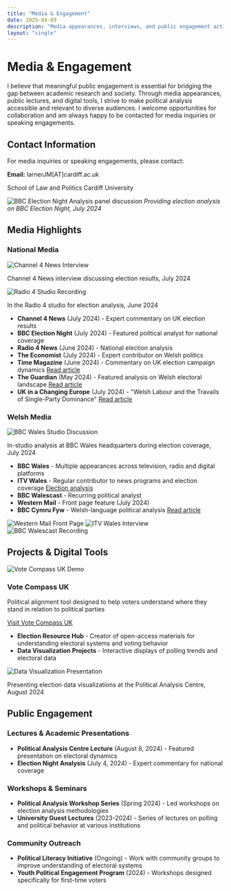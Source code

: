 ```yaml
---
title: "Media & Engagement"
date: 2025-04-09
description: "Media appearances, interviews, and public engagement activities"
layout: "single"
---
```


# Media & Engagement

I believe that meaningful public engagement is essential for bridging the gap between academic research and society. Through media appearances, public lectures, and digital tools, I strive to make political analysis accessible and relevant to diverse audiences. I welcome opportunities for collaboration and am always happy to be contacted for media inquiries or speaking engagements.

## Contact Information

For media inquiries or speaking engagements, please contact:

**Email:** larnerJM[AT]cardiff.ac.uk

School of Law and Politics 
Cardiff University


![BBC Election Night Analysis panel discussion](BBC1.png)
*Providing election analysis on BBC Election Night, July 2024*

## Media Highlights

### National Media

<div class="media-grid">
  <div class="media-item">
    <img src="/images/channel4-interview.jpg" alt="Channel 4 News Interview">
    <p>Channel 4 News interview discussing election results, July 2024</p>
  </div>
  <div class="media-item">
    <img src="/images/radio4-studio.jpg" alt="Radio 4 Studio Recording">
    <p>In the Radio 4 studio for election analysis, June 2024</p>
  </div>
</div>

- **Channel 4 News** (July 2024) - Expert commentary on UK election results
- **BBC Election Night** (July 2024) - Featured political analyst for national coverage
- **Radio 4 News** (June 2024) - National election analysis
- **The Economist** (July 2024) - Expert contributor on Welsh politics
- **Time Magazine** (June 2024) - Commentary on UK election campaign dynamics
  [Read article](https://time.com/6985435/nigel-farage-uk-election-campaign/)
- **The Guardian** (May 2024) - Featured analysis on Welsh electoral landscape
  [Read article](https://www.theguardian.com/politics/article/2024/may/27/dont-trust-any-of-them-tories-face-wipeout-in-wales-but-labour-is-on-shaky-ground-too)
- **UK in a Changing Europe** (July 2024) - "Welsh Labour and the Travails of Single-Party Dominance" 
  [Read article](https://ukandeu.ac.uk/welsh-labour-and-the-travails-of-single-party-dominance/)

### Welsh Media

<div class="media-item featured">
  <img src="/images/bbc-wales-studio.jpg" alt="BBC Wales Studio Discussion">
  <p>In-studio analysis at BBC Wales headquarters during election coverage, July 2024</p>
</div>

- **BBC Wales** - Multiple appearances across television, radio and digital platforms
- **ITV Wales** - Regular contributor to news programs and election coverage
  [Election analysis](https://www.itv.com/news/wales/2024-06-03/conservatives-to-lose-all-but-one-welsh-seat-as-labour-head-for-victory-poll)
- **BBC Walescast** - Recurring political analyst
- **Western Mail** - Front page feature (July 2024)
- **BBC Cymru Fyw** - Welsh-language political analysis
  [Read article](https://www.bbc.com/cymrufyw/erthyglau/c74ed8n8xw7o)

<div class="media-gallery">
  <img src="/images/western-mail-front.jpg" alt="Western Mail Front Page">
  <img src="/images/itv-wales-interview.jpg" alt="ITV Wales Interview">
  <img src="/images/bbc-walescast-recording.jpg" alt="BBC Walescast Recording">
</div>

## Projects & Digital Tools

<div class="project-feature">
  <img src="/images/vote-compass-demo.jpg" alt="Vote Compass UK Demo">
  <div class="project-description">
    <h3>Vote Compass UK</h3>
    <p>Political alignment tool designed to help voters understand where they stand in relation to political parties</p>
    <a href="https://votecompass.uk" class="project-link">Visit Vote Compass UK</a>
  </div>
</div>

- **Election Resource Hub** - Creator of open-access materials for understanding electoral systems and voting behavior
- **Data Visualization Projects** - Interactive displays of polling trends and electoral data

<div class="media-item">
  <img src="/images/data-viz-presentation.jpg" alt="Data Visualization Presentation">
  <p>Presenting election data visualizations at the Political Analysis Centre, August 2024</p>
</div>

## Public Engagement

### Lectures & Academic Presentations
- **Political Analysis Centre Lecture** (August 8, 2024) - Featured presentation on electoral dynamics
- **Election Night Analysis** (July 4, 2024) - Expert commentary for national coverage

### Workshops & Seminars
- **Political Analysis Workshop Series** (Spring 2024) - Led workshops on election analysis methodologies
- **University Guest Lectures** (2023-2024) - Series of lectures on polling and political behavior at various institutions

### Community Outreach
- **Political Literacy Initiative** (Ongoing) - Work with community groups to improve understanding of electoral systems
- **Youth Political Engagement Program** (2024) - Workshops designed specifically for first-time voters


